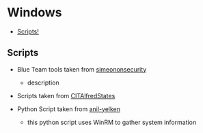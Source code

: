 # Windows

- [Scripts!](#scripts)

## Scripts
- Blue Team tools taken from [simeononsecurity](https://github.com/simeononsecurity/Blue-Team-Tools/tree/master)
    - description

- Scripts taken from [CITAlfredStates](https://github.com/CITAlfredState/CyberSecTeamScriptingRepo/tree/master/FoundOnline)

- Python Script taken from [anil-yelken](https://github.com/anil-yelken/pywirt/tree/main)
    - this python script uses WinRM to gather system information


